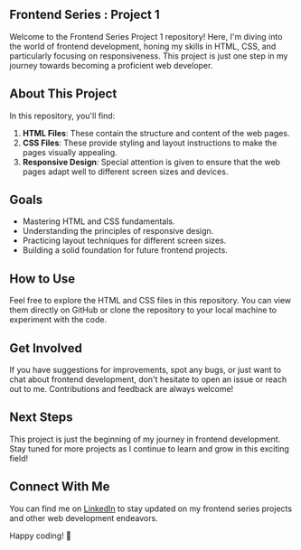 ## **Frontend Series : Project 1**

Welcome to the Frontend Series Project 1 repository! Here, I'm diving into the world of frontend development, honing my skills in HTML, CSS, and particularly focusing on responsiveness. This project is just one step in my journey towards becoming a proficient web developer.

## About This Project

In this repository, you'll find:

1. **HTML Files**: These contain the structure and content of the web pages.
2. **CSS Files**: These provide styling and layout instructions to make the pages visually appealing.
3. **Responsive Design**: Special attention is given to ensure that the web pages adapt well to different screen sizes and devices.

## Goals

- Mastering HTML and CSS fundamentals.
- Understanding the principles of responsive design.
- Practicing layout techniques for different screen sizes.
- Building a solid foundation for future frontend projects.

## How to Use

Feel free to explore the HTML and CSS files in this repository. You can view them directly on GitHub or clone the repository to your local machine to experiment with the code.

## Get Involved

If you have suggestions for improvements, spot any bugs, or just want to chat about frontend development, don't hesitate to open an issue or reach out to me. Contributions and feedback are always welcome!

## Next Steps

This project is just the beginning of my journey in frontend development. Stay tuned for more projects as I continue to learn and grow in this exciting field!

## Connect With Me

You can find me on [LinkedIn](https://www.linkedin.com/in/hamzamalik22) to stay updated on my frontend series projects and other web development endeavors.

Happy coding! 🚀
